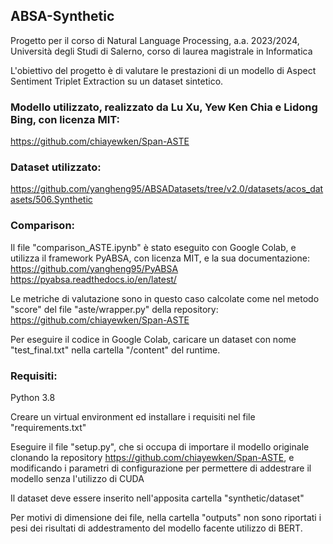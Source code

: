 ## ABSA-Synthetic
Progetto per il corso di Natural Language Processing, a.a. 2023/2024, Università degli Studi di Salerno, corso di laurea magistrale in Informatica

L'obiettivo del progetto è di valutare le prestazioni di un modello di Aspect Sentiment Triplet Extraction su un dataset sintetico.

### Modello utilizzato, realizzato da Lu Xu, Yew Ken Chia e Lidong Bing, con licenza MIT:

https://github.com/chiayewken/Span-ASTE

### Dataset utilizzato:

https://github.com/yangheng95/ABSADatasets/tree/v2.0/datasets/acos_datasets/506.Synthetic

### Comparison:
Il file "comparison_ASTE.ipynb" è stato eseguito con Google Colab, e utilizza il framework PyABSA, con licenza MIT, e la sua documentazione:
https://github.com/yangheng95/PyABSA
https://pyabsa.readthedocs.io/en/latest/

Le metriche di valutazione sono in questo caso calcolate come nel metodo "score" del file "aste/wrapper.py" della repository: https://github.com/chiayewken/Span-ASTE

Per eseguire il codice in Google Colab, caricare un dataset con nome "test_final.txt" nella cartella "/content" del runtime.

### Requisiti:
Python 3.8

Creare un virtual environment ed installare i requisiti nel file "requirements.txt"

Eseguire il file "setup.py", che si occupa di importare il modello originale clonando la repository https://github.com/chiayewken/Span-ASTE,
e modificando i parametri di configurazione per permettere di addestrare il modello senza l'utilizzo di CUDA

Il dataset deve essere inserito nell'apposita cartella "synthetic/dataset"

Per motivi di dimensione dei file, nella cartella "outputs" non sono riportati i pesi dei risultati di addestramento del modello facente utilizzo di BERT.